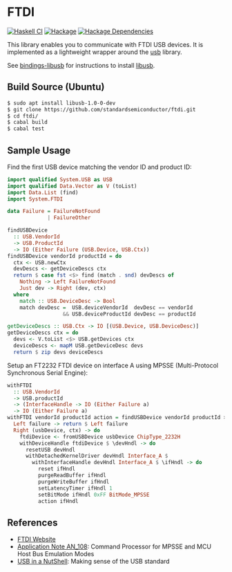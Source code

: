 # FTDI
[![Haskell CI](https://github.com/standardsemiconductor/ftdi/workflows/Haskell%20CI/badge.svg?branch=master)](https://github.com/standardsemiconductor/ftdi/actions/workflows/haskell.yml)
[![Hackage][hackage-badge]][hackage]
[![Hackage Dependencies][hackage-deps-badge]][hackage-deps]

This library enables you to communicate with FTDI USB devices. It is implemented as a lightweight wrapper around the [usb](https://hackage.haskell.org/package/usb) library.

See [bindings-libusb](https://hackage.haskell.org/package/bindings-libusb) for instructions to install [libusb](https://libusb.info).

## Build Source (Ubuntu)

```bash
$ sudo apt install libusb-1.0-0-dev
$ git clone https://github.com/standardsemiconductor/ftdi.git
$ cd ftdi/
$ cabal build
$ cabal test
```

## Sample Usage

Find the first USB device matching the vendor ID and product ID:

```haskell
import qualified System.USB as USB
import qualified Data.Vector as V (toList)
import Data.List (find)
import System.FTDI

data Failure = FailureNotFound
             | FailureOther

findUSBDevice 
  :: USB.VendorId 
  -> USB.ProductId 
  -> IO (Either Failure (USB.Device, USB.Ctx))
findUSBDevice vendorId productId = do
  ctx <- USB.newCtx
  devDescs <- getDeviceDescs ctx
  return $ case fst <$> find (match . snd) devDescs of
    Nothing -> Left FailureNotFound
    Just dev -> Right (dev, ctx)
  where
    match :: USB.DeviceDesc -> Bool
    match devDesc =  USB.deviceVendorId  devDesc == vendorId
                  && USB.deviceProductId devDesc == productId

getDeviceDescs :: USB.Ctx -> IO [(USB.Device, USB.DeviceDesc)]
getDeviceDescs ctx = do
  devs <- V.toList <$> USB.getDevices ctx
  deviceDescs <- mapM USB.getDeviceDesc devs
  return $ zip devs deviceDescs
```

Setup an FT2232 FTDI device on interface A using MPSSE (Multi-Protocol Synchronous Serial Engine):

```haskell
withFTDI 
  :: USB.VendorId 
  -> USB.productId
  -> (InterfaceHandle -> IO (Either Failure a) 
  -> IO (Either Failure a)
withFTDI vendorId productId action = findUSBDevice vendorId productId >>= \case
  Left failure -> return $ Left failure
  Right (usbDevice, ctx) -> do
    ftdiDevice <- fromUSBDevice usbDevice ChipType_2232H
    withDeviceHandle ftdiDevice $ \devHndl -> do
      resetUSB devHndl
      withDetachedKernelDriver devHndl Interface_A $
        withInterfaceHandle devHndl Interface_A $ \ifHndl -> do
          reset ifHndl
          purgeReadBuffer ifHndl
          purgeWriteBuffer ifHndl
          setLatencyTimer ifHndl 1
          setBitMode ifHndl 0xFF BitMode_MPSSE
          action ifHndl
```

## References
* [FTDI Website](https://ftdichip.com/)
* [Application Note AN_108](https://www.ftdichip.com/Support/Documents/AppNotes/AN_108_Command_Processor_for_MPSSE_and_MCU_Host_Bus_Emulation_Modes.pdf): Command Processor for MPSSE and MCU Host Bus Emulation Modes
* [USB in a NutShell](https://www.beyondlogic.org/usbnutshell/usb1.shtml): Making sense of the USB standard

[hackage]:            <https://hackage.haskell.org/package/ftdi>
[hackage-badge]:      <https://img.shields.io/hackage/v/ftdi.svg?color=success>
[hackage-deps-badge]: <https://img.shields.io/hackage-deps/v/ftdi.svg>
[hackage-deps]:       <http://packdeps.haskellers.com/feed?needle=ftdi>
